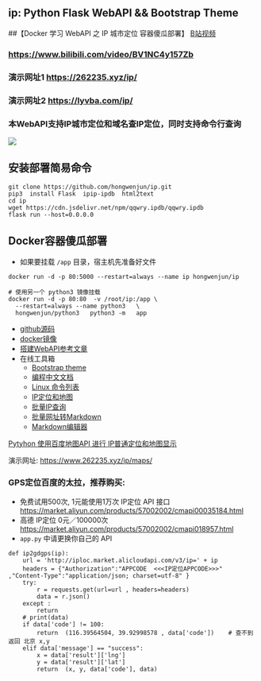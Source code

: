 ## ip: Python Flask WebAPI && Bootstrap Theme

##【Docker 学习 WebAPI 之 IP 城市定位 容器傻瓜部署】 [B站视频](https://www.bilibili.com/video/BV1NC4y157Zb)
### https://www.bilibili.com/video/BV1NC4y157Zb

### 演示网址1  https://262235.xyz/ip/
### 演示网址2  https://lyvba.com/ip/

### 本WebAPI支持IP城市定位和域名查IP定位，同时支持命令行查询

![](https://262235.xyz/usr/uploads/2021/10/4246023144.png)

## 安装部署简易命令
```
git clone https://github.com/hongwenjun/ip.git
pip3  install Flask  ipip-ipdb  html2text
cd ip
wget https://cdn.jsdelivr.net/npm/qqwry.ipdb/qqwry.ipdb
flask run --host=0.0.0.0
```

## Docker容器傻瓜部署
- 如果要挂载 `/app` 目录，宿主机先准备好文件
```
docker run -d -p 80:5000 --restart=always --name ip hongwenjun/ip

# 使用另一个 python3 镜像挂载
docker run -d -p 80:80  -v /root/ip:/app \
  --restart=always --name python3   \
  hongwenjun/python3   python3 -m   app
```

  * [github源码](https://github.com/hongwenjun/ip)
  * [docker镜像](https://hub.docker.com/r/hongwenjun/ip)
  * [搭建WebAPI参考文章](https://262235.xyz/index.php/search/webapi/)
  * 在线工具箱
    * [Bootstrap theme](https://262235.xyz/bs/)
    * [编程中文文档](https://www.262235.xyz/index.php/246.html)
    * [Linux 命令列表](https://262235.xyz/linux-command/)
    * [IP定位和地图](https://262235.xyz/ip/)
    * [批量IP查询](https://262235.xyz/ips/)
    * [批量网址转Markdown](https://262235.xyz/getmd/)
    * [Markdown编辑器](https://tool.lu/markdown/)

[Pytyhon 使用百度地图API 进行 IP普通定位和地图显示](https://www.262235.xyz/index.php/archives/375/)

演示网址: https://www.262235.xyz/ip/maps/

### GPS定位百度的太拉，推荐购买:  
- 免费试用500次, 1元能使用1万次 IP定位 API 接口   https://market.aliyun.com/products/57002002/cmapi00035184.html
- 高德 IP定位  0元／100000次    https://market.aliyun.com/products/57002002/cmapi018957.html
- `app.py` 中请更换你自己的 API
```
def ip2gdgps(ip):
    url = 'http://iploc.market.alicloudapi.com/v3/ip=' + ip
    headers = {"Authorization":"APPCODE  <<<IP定位APPCODE>>>" ,"Content-Type":"application/json; charset=utf-8" }
    try:
        r = requests.get(url=url , headers=headers)
        data = r.json()
    except :
        return
    # print(data)
    if data['code'] != 100:
        return  (116.39564504, 39.92998578 , data['code'])    # 查不到返回 北京 x,y
    elif data['message'] == "success":
        x = data['result']['lng']
        y = data['result']['lat']
        return  (x, y, data['code'], data)
```
